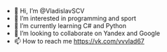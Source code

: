 - 👋 Hi, I’m @VladislavSCV
- 👀 I’m interested in programming and sport
- 🌱 I’m currently learning C# and Python
- 💞️ I’m looking to collaborate on Yandex and Google
- 📫 How to reach me https://vk.com/vvvlad67

<!---
VladislavSCV/VladislavSCV is a ✨ special ✨ repository because its `README.md` (this file) appears on your GitHub profile.
You can click the Preview link to take a look at your changes.
--->
